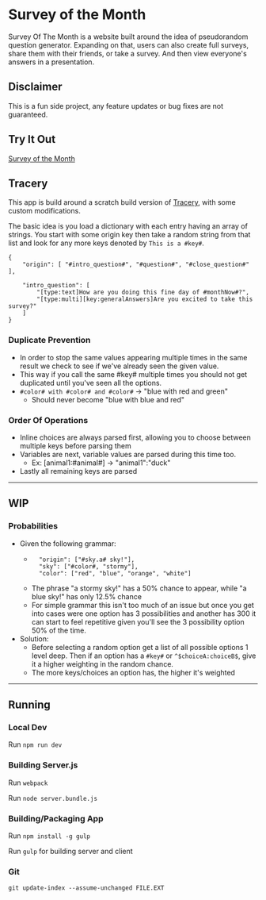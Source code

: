 # Survey of the Month

Survey Of The Month is a website built around the idea of pseudorandom question generator. Expanding on that, users can also create full surveys, share them with their friends, or take a survey. And then view everyone's answers in a presentation.

## Disclaimer
This is a fun side project, any feature updates or bug fixes are not guaranteed.

## Try It Out

[Survey of the Month](https://survey.polklabs.com/home)

## Tracery

This app is build around a scratch build version of [Tracery](http://www.tracery.io/), with some custom modifications.

The basic idea is you load a dictionary with each entry having an array of strings. You start with some origin key then take a random string from that list and look for any more keys denoted by `This is a #key#`.

```
{
    "origin": [ "#intro_question#", "#question#", "#close_question#" ],

    "intro_question": [
        "[type:text]How are you doing this fine day of #monthNow#?",
        "[type:multi][key:generalAnswers]Are you excited to take this survey?"
    ]
}
```

### Duplicate Prevention
 - In order to stop the same values appearing multiple times in the same result we check to see if we've already seen the given value.
 - This way if you call the same #key# multiple times you should not get duplicated until you've seen all the options.
  - `#color# with #color# and #color#` -> "blue with red and green"
    - Should never become "blue with blue and red"

### Order Of Operations
 - Inline choices are always parsed first, allowing you to choose between multiple keys before parsing them
 - Variables are next, variable values are parsed during this time too.
    - Ex: [animal1:#animal#] -> "animal1":"duck"
 - Lastly all remaining keys are parsed
---

## WIP

### Probabilities
 - Given the following grammar:
    - ```
        "origin": ["#sky.a# sky!"],
        "sky": ["#color#, "stormy"],
        "color": ["red", "blue", "orange", "white"]
        ```
    - The phrase "a stormy sky!" has a 50% chance to appear, while "a blue sky!" has only 12.5% chance
    - For simple grammar this isn't too much of an issue but once you get into cases were one option has 3 possibilities and another has 300 it can start to feel repetitive given you'll see the 3 possibility option 50% of the time.
- Solution:
    - Before selecting a random option get a list of all possible options 1 level deep. Then if an option has a `#key#` or `^$choiceA:choiceB$`, give it a higher weighting in the random chance.
    - The more keys/choices an option has, the higher it's weighted

---

## Running

### Local Dev
Run `npm run dev`

### Building Server.js
Run `webpack`

Run `node server.bundle.js`

### Building/Packaging App
Run `npm install -g gulp`

Run `gulp` for building server and client 

### Git
`git update-index --assume-unchanged FILE.EXT`